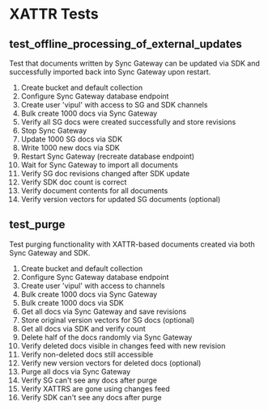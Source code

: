 # XATTR Tests

## test_offline_processing_of_external_updates

Test that documents written by Sync Gateway can be updated via SDK and successfully imported back into Sync Gateway upon restart.

1. Create bucket and default collection
2. Configure Sync Gateway database endpoint
3. Create user 'vipul' with access to SG and SDK channels
4. Bulk create 1000 docs via Sync Gateway
5. Verify all SG docs were created successfully and store revisions
6. Stop Sync Gateway
7. Update 1000 SG docs via SDK
8. Write 1000 new docs via SDK
9. Restart Sync Gateway (recreate database endpoint)
10. Wait for Sync Gateway to import all documents
11. Verify SG doc revisions changed after SDK update
12. Verify SDK doc count is correct
13. Verify document contents for all documents
14. Verify version vectors for updated SG documents (optional)

## test_purge

Test purging functionality with XATTR-based documents created via both Sync Gateway and SDK.

1. Create bucket and default collection
2. Configure Sync Gateway database endpoint
3. Create user 'vipul' with access to channels
4. Bulk create 1000 docs via Sync Gateway
5. Bulk create 1000 docs via SDK
6. Get all docs via Sync Gateway and save revisions
7. Store original version vectors for SG docs (optional)
8. Get all docs via SDK and verify count
9. Delete half of the docs randomly via Sync Gateway
10. Verify deleted docs visible in changes feed with new revision
11. Verify non-deleted docs still accessible
12. Verify new version vectors for deleted docs (optional)
13. Purge all docs via Sync Gateway
14. Verify SG can't see any docs after purge
15. Verify XATTRS are gone using changes feed
16. Verify SDK can't see any docs after purge
